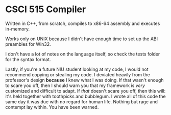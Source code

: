 # CSCI 515 Compiler

Written in C++, from scratch, compiles to x86-64 assembly and executes in-memory.

Works only on UNIX because I didn't have enough time to set up the ABI preambles for Win32.

I don't have a lot of notes on the language itself, so check the tests folder for the syntax format.

Lastly, if you're a future NIU student looking at my code, I would not recommend copying or stealing my code. I deviated
heavily from the professor's design **because** I knew what I was doing. If that wasn't enough to scare you off,
then I should warn you that my framework is *very* customized and difficult to adapt. If *that* doesn't scare you off,
then this will: it's held together with toothpicks and bubblegum. I wrote all of this code the same day it was due with
no regard for human life. Nothing but rage and contempt lay within. You have been warned.
